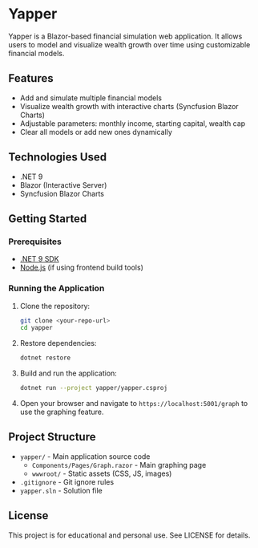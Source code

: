 # Yapper

Yapper is a Blazor-based financial simulation web application. It allows users to model and visualize wealth growth over time using customizable financial models.

## Features
- Add and simulate multiple financial models
- Visualize wealth growth with interactive charts (Syncfusion Blazor Charts)
- Adjustable parameters: monthly income, starting capital, wealth cap
- Clear all models or add new ones dynamically

## Technologies Used
- .NET 9
- Blazor (Interactive Server)
- Syncfusion Blazor Charts

## Getting Started

### Prerequisites
- [.NET 9 SDK](https://dotnet.microsoft.com/download)
- [Node.js](https://nodejs.org/) (if using frontend build tools)

### Running the Application
1. Clone the repository:
   ```sh
   git clone <your-repo-url>
   cd yapper
   ```
2. Restore dependencies:
   ```sh
   dotnet restore
   ```
3. Build and run the application:
   ```sh
   dotnet run --project yapper/yapper.csproj
   ```
4. Open your browser and navigate to `https://localhost:5001/graph` to use the graphing feature.

## Project Structure
- `yapper/` - Main application source code
  - `Components/Pages/Graph.razor` - Main graphing page
  - `wwwroot/` - Static assets (CSS, JS, images)
- `.gitignore` - Git ignore rules
- `yapper.sln` - Solution file

## License
This project is for educational and personal use. See LICENSE for details.
